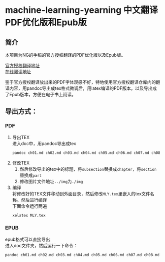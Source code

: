 # machine-learning-yearning 中文翻译PDF优化版和Epub版
## 简介
本项目为NG的手稿的官方授权翻译的PDF优化版以及Epub版。

[官方授权翻译地址](https://github.com/deeplearning-ai/machine-learning-yearning-cn)  
[在线阅读地址](https://deeplearning-ai.github.io/machine-learning-yearning-cn/)

鉴于官方授权翻译放出来的PDF字体观感不好，特地使用官方授权翻译仓库内的翻译内容，用pandoc导出成tex格式微调后，用latex编译的PDF版本。以及导出成了Epub版本，方便在电子书上阅读。

## 导出方式：
### PDF
1. 导出TEX  
    进入doc中，用pandoc导出成tex
    ```bash
    pandoc ch01.md ch02.md ch03.md ch04.md ch05.md ch06.md ch07.md ch08.md ch09.md ch10.md ch11.md ch12.md ch13.md ch14.md ch15.md ch16.md ch17.md ch18.md ch19.md ch20.md ch21.md ch22.md ch23.md ch24.md ch25.md ch26.md ch27.md ch28.md ch29.md ch30.md ch31.md ch32.md ch33.md ch34.md ch35.md ch36.md ch37.md ch38.md ch39.md ch40.md ch41.md ch42.md ch43.md ch44.md ch45.md ch46.md ch47.md ch48.md ch49.md ch50.md ch51.md ch52.md ch53.md ch54.md ch55.md ch56.md ch57.md ch58.md -o tmp.tex
    ```
2. 修改TEX
    1. 然后修改导出的tex中的标题，将`subsection`替换成`chapter`，将`section`替换成`part`
    2. 修改图片文件地址`../img`为`./img`
3. 编译  
   将修改好的TEX文件移动到外面目录，然后修改`MLY.tex`里嵌入的tex文件名称。然后进行编译  
   下面命令运行两遍
   ```bash
   xelatex MLY.tex
   ```
### EPUB
epub格式可以直接导出  
进入doc文件夹，然后运行一下命令：  
```bash
pandoc ch01.md ch02.md ch03.md ch04.md ch05.md ch06.md ch07.md ch08.md ch09.md ch10.md ch11.md ch12.md ch13.md ch14.md ch15.md ch16.md ch17.md ch18.md ch19.md ch20.md ch21.md ch22.md ch23.md ch24.md ch25.md ch26.md ch27.md ch28.md ch29.md ch30.md ch31.md ch32.md ch33.md ch34.md ch35.md ch36.md ch37.md ch38.md ch39.md ch40.md ch41.md ch42.md ch43.md ch44.md ch45.md ch46.md ch47.md ch48.md ch49.md ch50.md ch51.md ch52.md ch53.md ch54.md ch55.md ch56.md ch57.md ch58.md -o MLY.epub --metadata title="MLY" --metadata cover-image="../img/index.jpg"
```